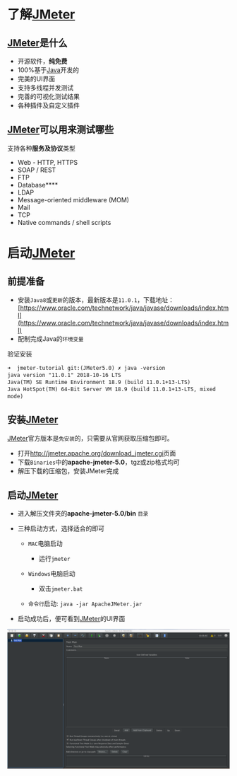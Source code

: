 # 了解[JMeter](http://jmeter.apache.org/)

## [JMeter](http://jmeter.apache.org/)是什么

- 开源软件，**纯免费**
- 100%基于[Java](http://www.java.com/)开发的
- 完美的UI界面
- 支持多线程并发测试
- 完善的可视化测试结果
- 各种插件及自定义插件

## [JMeter](http://jmeter.apache.org/)可以用来测试哪些

支持各种**服务及协议**类型

- Web - HTTP, HTTPS
- SOAP / REST
- FTP
- Database****
- LDAP
- Message-oriented middleware (MOM)
- Mail
- TCP
- Native commands / shell scripts

# 启动[JMeter](http://jmeter.apache.org/)

## 前提准备

- 安装`Java8`或`更新`的版本，最新版本是`11.0.1`，下载地址：[https://www.oracle.com/technetwork/java/javase/downloads/index.html](https://www.oracle.com/technetwork/java/javase/downloads/index.html)
- 配制完成Java的`环境变量`

验证安装
```
➜  jmeter-tutorial git:(JMeter5.0) ✗ java -version
java version "11.0.1" 2018-10-16 LTS
Java(TM) SE Runtime Environment 18.9 (build 11.0.1+13-LTS)
Java HotSpot(TM) 64-Bit Server VM 18.9 (build 11.0.1+13-LTS, mixed mode)
```

## 安装[JMeter](http://jmeter.apache.org/)

[JMeter](http://jmeter.apache.org/)官方版本是`免安装`的，只需要从官网获取压缩包即可。

- 打开<http://jmeter.apache.org/download_jmeter.cgi>页面
- 下载`Binaries`中的**apache-jmeter-5.0**，tgz或zip格式均可
- 解压下载的压缩包，安装JMeter完成

## 启动[JMeter](http://jmeter.apache.org/)

- 进入解压文件夹的**apache-jmeter-5.0/bin** `目录`
- 三种启动方式，选择适合的即可

  - `MAC`电脑启动

    - 运行`jmeter`

  - `Windows`电脑启动

    - 双击`jmeter.bat`

  - `命令行`启动: `java -jar ApacheJMeter.jar`

- 启动成功后，便可看到[JMeter](http://jmeter.apache.org/)的UI界面

![JMeter5.0 UI 样式](../img/chapter1/JMeterInitUI.png)

